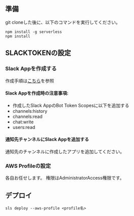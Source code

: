 ## 準備
git cloneした後に、以下のコマンドを実行してください。

```
npm install -g serverless
npm install
```

## SLACKTOKENの設定
### Slack Appを作成する
作成手順は[こちら](https://zenn.dev/kou_pg_0131/articles/slack-api-post-message)を参照

#### Slack Appを作成時の注意事項:
- 作成したSlack AppのBot Token Scopesに以下を追加する
- channels:history
- channels:read
- chat:write
- users:read

#### 通知先チャンネルにSlack Appを追加する
通知先のチャンネルに作成したアプリを追加してください。


### AWS Profileの設定
各自お任せします。
権限はAdministratorAccess権限です。


## デプロイ
```
sls deploy --aws-profile <profile名>
```

